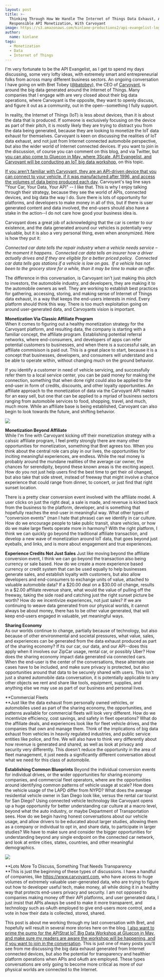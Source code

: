 ```yaml
---
layout: post
title: >-
  Thinking Through How We Handle The Internet of Things Data Exhaust, And
  Responsible API Monetization, With Carvoyant
image: https://s3.amazonaws.com/kinlane-productions2/api-evangelist-logos/api-evangelist-butterfly-vertical.png
author:
  name: kinlane
tags:
  - Monetization
  - Data
  - Internet of Things
---
```

I'm very fortunate to be the API Evangelist, as I get to spend my days discussing, some very lofty ideas, with extremely smart and entrepreneurial folks from across many different business sectors. An ongoing conversation I have going on with Bret Tobey ([@batobey](https://twitter.com/batobey)), the CEO of [Carvoyant](https://www.carvoyant.com/), is around the big data generated around the Internet of Things. Many companies that I engage with are very closed about their big data operations, where Carvoyant is the opposite, they want to openly discuss, and figure it out as a community, out in the open--something I fully support.

In reality, the Internet of Things (IoT) is less about devices, than it is about the data that is produced. If someone is exclusively focusing on the device as part of their pitch, it is mostly likely they are trying to distract you from the data being generated, because they are looking to monetize the IoT data exhaust for themselves. Carvoyant is keen on discussing the realities of IoT data exhaust, and not just from Internet connected automobile perspective, but also the wider world of Internet connected devices. If you want to join in the discussion, of course you can comment on this blog, and via Twitter, but [you can also come to Gluecon in May, where 3Scale, API Evangelist, and Carvoyant will be conducting an IoT big data workshop](http://gluecon.com/announcing-the-apistrat-un-workshops/), on this topic.

[If you aren't familiar with Carvoyant, they are an API-driven device that you can connect to your vehicle, if it was manufactured after 1996, and access the volumes of data being produced each day](https://www.carvoyant.com). Carvoyant's tag line says "Your Car, Your Data, Your API" -- I like that. This is why I enjoy talking through their strategy, because they see the world of APIs, connected devices, and big data the way I do. Sure there is lots of opportunity for platforms, and developers to make money in all of this, but if there is user generated content and data involved, the end-users should also have a stake in the action--I do not care how good your business idea is. 

Carvoyant does a great job of acknowledging that the car is center to our existence, and the data generated around our vehicles is potentially very valuable, but it is also a very personal thing, even when anonymized. Here is how they put it:

_Connected car data tells the repair industry when a vehicle needs service – the moment it happens.  Connected car data tells an insurer how a driver actually drives and if they are eligible for a better priced policy.  Connected car data tells gas stations if a vehicle is low on gas.  If a vehicle has not been to the grocery store for a while, than it may be time to make an offer._

The difference in this conversation, is Carvoyant isn't just making this pitch to investors, the automobile industry, and developers, they are making it to the automobile owners as well. They are working to establish best practices for gathering, accessing, storing, and making sense of Internet of Things data exhaust, in a way that keeps the end-users interests in mind. Every platform should think this way. There is too much exploitation going on around user-generated data, and Carvoyants vision is important.

**Monetization Via Classic Affiliate Program**  
When it comes to figuring out a healthy monetization strategy for the Carvoyant platform, and resulting data, the company is starting with a familiar concept, the affiliate program. Establishing potential referral networks, where end-consumers, and developers of apps can refer potential customers to businesses, and when there is a successful sale, an affiliate commisison is paid out. This is a great place to start, because it is a concept that businesses, developers, and consumers will understand and be able to operate within, without changing much on the ground behavior.

If you identify a customer in need of vehicle servicing, and successfully refer them to a local service center, you can be paid money for making the connection, something that when done right could also be applied to the end-user in form of credits, discounts, and other loyalty opportunities. An affiliate approach to the monetization of data via the Carvoyant API makes for an easy sell, but one that can be applied to a myriad of business sectors ranging from automobile services to food, shopping, travel, and much, much more. While an affiliate base is being established, Carvoyant can also begin to look towards the future, and shifting behavior.

![](https://s3.amazonaws.com/kinlane-productions2/bw-icons/bw-highway-open.png)

**Monetization Beyond Affiliate**  
While I'm fine with Carvoyant kicking off their monetization strategy with a calssic affiliate program, I feel pretty strongly there are many other opportunities for monetization, something that Bret agrees too. When you think about the central role cars play in our lives, the opportunities for inciting meaningful experiences, are endless. While the real money is probably around the mundane realities of the average car owner, the chances for serendipity, beyond these known areas is the exciting aspect. How do you not just help users find the best time to get their oil changed, but also take that side street, instead of freeway that might involve a chance experience that could range from dinner, to concert, or just find that right sunset location.

There is a pretty clear conversion event involved with the affiliate model. A user clicks on just the right deal, a sale is made, and revenue is kicked back from the business to the platform, developer, and is something that hopefully reaches the end-user in meaningful way. What other types of "conversion events" (man I hate that phrase) can we identify in car culture. How do we encourage people to take public transit, share vehicles, or how do we make large fleets operate more in harmony? With the right platform, I think we can quickly go beyond the traditional affiliate transaction, and develop a new wave of monetization around IoT data, that goes beyond just eyeballs, and links, and is more about engagement and true experiences.

**Experience Credits Not Just Sales** Just like moving beyond the affiliate conversion event, I think we can go beyond the transaction also being currency or sale based. How do we create a more experience based currency or credit system that can be used equally to help businesses generate sales, and establish loyalty with customers, but also allow developers and end-consumers to exchange units of value, attached to valuable automobile data? If a $20.00 deal on a $30.00 oil change, results in a $2.00 affiliate revenue share, what would the value of pulling off the freeway, taking the side road and catching just the right sunset picture be worth? How do we incentivize experiences, not just sales? If we are continuing to weave data generated from our physical worlds, it cannot always be about money, there has to be other value generated, that will keep end-users engaged in valuable, yet meaningful ways.

**Sharing Economy**  
As our worlds continue to change, partially because of technology, but also because of other environmental and societal pressures, what value, sales, and experiences can be generated from the data exhaust produced as part of the sharing economy? If its our car, our data, and our API--does this apply when it involves our ZipCar usage, rental car, or possibly Uber? How does the sharing economy impact data generated via connected cars. When the end-user is the center of the conversations, these alternate use cases have to be included, and make sure privacy is protected, but also opportunities around that data to be securely shared with users. This isn't just a shared automobile data conversation, it is potentially applicable to any other objects we rent and share like tools, equipment, supplies, and anything else we may use as part of our business and personal lives.

**Commercial Fleets  
**Just like the data exhaust from personally owned vehicles, or automobiles used as part of the sharing economy, the opportunities, and patterns available for commercial fleets will look very different. How do we incentivize efficiency, cost savings, and safety in fleet operations? What do the affiliate deals, and experiences look like for fleet vehicle drives, and the companies that own and manage them. Think of the implications of big data exhaust from vehicles in heavily regulated industries, and public service entities like police, and fire. We will also have to think very differently about how revenue is generated and shared, as well as look at privacy and security very differently. This doesn't reduce the opportunity in the area of fleet management, it just needs a significantly different conversation about what we need for this class of automobile.

**Establishing Common Blueprints** Beyond the individual conversion events for individual drives, or the wider opportunities for sharing economy companies, and commercial fleet operators, where are the opportunities around identifying common patterns of vehicle usage at scale? How does the vehicle usage of the LAPD differ from NYPD? What does the average residential vehicle owner in San Diego look like, versus the rental car tourist for San Diego? Using connected vehicle technology like Carvoyant opens up a huge opportunity for better understanding car culture at a macro level, beyond what the auto industry, or maybe Department of Transportation sees. How do we begin having honest conversations about our vehicle usage, and allow drivers to be educated about larger studies, allowing them as a company or individual to opt in, and share data, to participate in larger studies? We have to make sure and consider the bigger opportunities for understanding beyond any single endpoint on the connected car network, and look at entire cities, states, countries, and other meaningful demographics.

[![](https://s3.amazonaws.com/kinlane-productions2/api-evangelist/carvoyant/Carvoyant-Affiliate.png)](https://www.carvoyant.com/affiliate-2/)

**Lots More To Discuss, Something That Needs Transparency  
**This is just the beginning of these types of discussions. I have a handful of companies, like https://www.carvoyant.com, who have access to huge volumes of extremely valuable user-generated data, who are trying to figure out how to developer useful tech, make money, all while doing it in a healthy way that protects end-users privacy and security. I am not opposed to companies making money off their API platforms, and user generated data, I just insist that APIs always be used to make it more transparent, and technology such as oAuth employed to give end-users more control, and a vote in how their data is collected, stored, shared.

This post is about me working through my last conversation with Bret, and hopefully will result in several more stories here on the blog. [I also want to prime the pump for the APIStrat IoT Big Data Workshop at Gluecon in May, and make sure my readers are aware the workshop will be happening, and if you want to join in the conversation](http://gluecon.com/announcing-the-apistrat-un-workshops/). This is just one of many posts you'll see from me discussing the big data exhaust generated from Internet connected devices, but also the potential for transparency and healthier platform operations when APIs and oAuth are employed. These types conversations are only going to become more critical as more of our physical worlds are connected to the Internet.